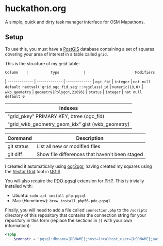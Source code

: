 # huckathon.org
A simple, quick and dirty task manager interface for OSM Mapathons.

## Setup
To use this, you must have a [PostGIS](http://postgis.net/) database containing a set of squares covering your area of interest in a table called `grid`.

This is the structure of my `grid` table:

    Column    |          Type           |                       Modifiers                        
| ------------- | ------------- | ------------- |
 `ogc_fid`      | `integer`                 | `not null default nextval('grid_ogc_fid_seq'::regclass)`
 `id`           | `numeric(10,0)`           | 
 `wkb_geometry` | `geometry(Polygon,21096)` | 
 `status`       | `integer`                 | `not null default 0`

Indexes |
| ------------- |
"grid_pkey" PRIMARY KEY, btree (ogc_fid) |
"grid_wkb_geometry_geom_idx" gist (wkb_geometry) |

| Command | Description |
| --- | --- |
| git status | List all new or modified files |
| git diff | Show file differences that haven't been staged |


I created it automatically using [ogr2ogr](http://www.gdal.org/ogr2ogr.html), having created my squares using the [Vector Grid](https://docs.qgis.org/2.6/en/docs/user_manual/processing_algs/qgis/vector_creation_tools/vectorgrid.html) tool in [QGIS](http://www.qgis.org/en/site/).

You will also require the [PDO-pgsql](http://php.net/manual/en/ref.pdo-pgsql.connection.php) extension for [PHP](http://php.net/). This is trivially installed with:

* Ubuntu: `sudo apt install php-pgsql`
* Mac (Homebrew): `brew install php56-pdo-pgsql`

Finally, you will need to add a file called `connection.php` to the `/scripts` directory of this repository that contains the connection string for your repository in this form (replace the sections in `[]` with your own information):

```php
<?php
	$connstr = 'pgsql:dbname=[DBNAME];host=localhost;user=[USRNAME];password=[PASSWORD]';
```